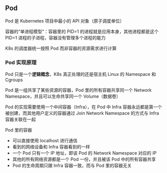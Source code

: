 ## Pod

Pod 是 Kubernetes 项目中最小的 API 对象（原子调度单位）

容器的“单进程模型“：容器里的 PID=1 的进程就是应用本身，其他进程都是这个 PID=1 进程的子进程，容器没有管理多个进程的能力

K8s 的调度器统一按照 Pod 而非容器的资源需求进行计算

### Pod 实现原理

Pod 只是一个**逻辑概念**，K8s 真正处理的还是宿主机 Linux 的 Namespace 和 Cgroups

Pod 是一组共享了某些资源的容器，Pod 里的所有容器共享同一个 Network Namespace，并且可以生命共享同一个 Volume（数据卷）

Pod 的实现需要使用一个中间容器（Infra），在 Pod 中 Infra 容器永远都是第一个被创建，而其他用户定义的容器通过 Join Network Namespace 的方式与 Infra 容器关联在一起

Pod 里的容器
  - 可以直接使用 localhost 进行通信
  - 看到的网络设备和 Infra 容器看到的一样
  - 一个 Pod 只有一个 IP 地址，即该 Pod 的 Network Namespace 对应的 IP
  - 其他的所有网络资源都是一个 Pod 一份，并且被该 Pod 中的所有容器共享
  - Pod 的生命周期只跟 Infra 容器一致，而与 Pod 里的容器无关
